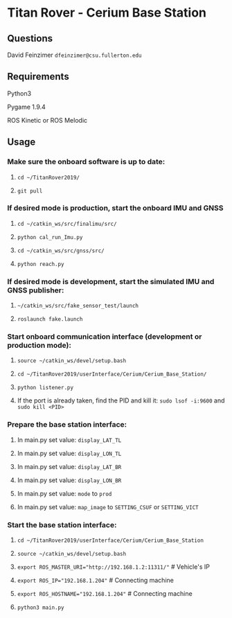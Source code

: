 # Titan Rover - Cerium Base Station


## Questions

David Feinzimer `dfeinzimer@csu.fullerton.edu`



## Requirements

Python3

Pygame 1.9.4

ROS Kinetic or ROS Melodic



## Usage

### Make sure the onboard software is up to date:

1) `cd ~/TitanRover2019/`

2) `git pull`


### If desired mode is production, start the onboard IMU and GNSS

1) `cd ~/catkin_ws/src/finalimu/src/`

2) `python cal_run_Imu.py`

3) `cd ~/catkin_ws/src/gnss/src/`

4) `python reach.py`


### If desired mode is development, start the simulated IMU and GNSS publisher:

1) `~/catkin_ws/src/fake_sensor_test/launch`

2) `roslaunch fake.launch`


### Start onboard communication interface (development or production mode):

1. `source ~/catkin_ws/devel/setup.bash`

2. `cd ~/TitanRover2019/userInterface/Cerium/Cerium_Base_Station/`

3. `python listener.py`

4. If the port is already taken, find the PID and kill it:
  `sudo lsof -i:9600`
   and
  `sudo kill <PID>`


### Prepare the base station interface:
  
1) In main.py set value: `display_LAT_TL`
  
2) In main.py set value: `display_LON_TL`
  
3) In main.py set value: `display_LAT_BR`
  
4) In main.py set value: `display_LON_BR`
  
5) In main.py set value: `mode` to `prod`
  
6) In main.py set value: `map_image` to `SETTING_CSUF` or `SETTING_VICT`


### Start the base station interface:

1) `cd ~/TitanRover2019/userInterface/Cerium/Cerium_Base_Station`

2) `source ~/catkin_ws/devel/setup.bash`

3) `export ROS_MASTER_URI="http://192.168.1.2:11311/"` # Vehicle's IP

4) `export ROS_IP="192.168.1.204"` # Connecting machine

5) `export ROS_HOSTNAME="192.168.1.204"` # Connecting machine
 5) `python3 main.py`

